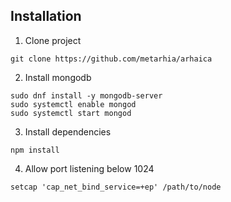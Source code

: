 ## Installation

1. Clone project
```
git clone https://github.com/metarhia/arhaica
```

2. Install mongodb
```
sudo dnf install -y mongodb-server
sudo systemctl enable mongod
sudo systemctl start mongod
```

3. Install dependencies
```
npm install
```

4. Allow port listening below 1024
```
setcap 'cap_net_bind_service=+ep' /path/to/node
```
